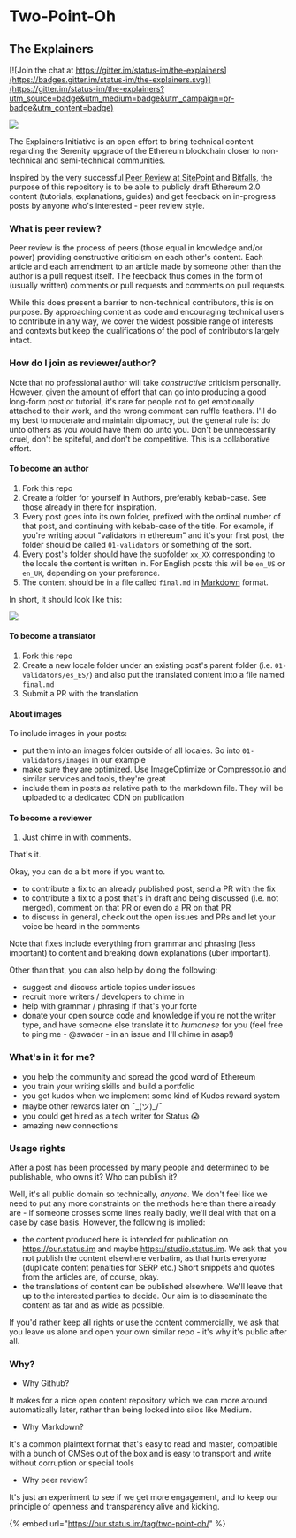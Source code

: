 # Two-Point-Oh

## The Explainers <a id="tip0"></a>

[![Join the chat at https://gitter.im/status-im/the-explainers](https://badges.gitter.im/status-im/the-explainers.svg)](https://gitter.im/status-im/the-explainers?utm_source=badge&utm_medium=badge&utm_campaign=pr-badge&utm_content=badge)

![](https://raw.githubusercontent.com/status-im/the-explainers/master//header.png)

The Explainers Initiative is an open effort to bring technical content regarding the Serenity upgrade of the Ethereum blockchain closer to non-technical and semi-technical communities.

Inspired by the very successful [Peer Review at SitePoint](https://github.com/sitepoint-editors/php-peers) and [Bitfalls](https://github.com/sitepoint-editors/php-peers), the purpose of this repository is to be able to publicly draft Ethereum 2.0 content \(tutorials, explanations, guides\) and get feedback on in-progress posts by anyone who's interested - peer review style.

### What is peer review? <a id="tip1"></a>

Peer review is the process of peers \(those equal in knowledge and/or power\) providing constructive criticism on each other's content. Each article and each amendment to an article made by someone other than the author is a pull request itself. The feedback thus comes in the form of \(usually written\) comments or pull requests and comments on pull requests.

While this does present a barrier to non-technical contributors, this is on purpose. By approaching content as code and encouraging technical users to contribute in any way, we cover the widest possible range of interests and contexts but keep the qualifications of the pool of contributors largely intact.

### How do I join as reviewer/author? <a id="tip2"></a>

Note that no professional author will take _constructive_ criticism personally. However, given the amount of effort that can go into producing a good long-form post or tutorial, it's rare for people not to get emotionally attached to their work, and the wrong comment can ruffle feathers. I'll do my best to moderate and maintain diplomacy, but the general rule is: do unto others as you would have them do unto you. Don't be unnecessarily cruel, don't be spiteful, and don't be competitive. This is a collaborative effort.

#### To become an author <a id="tip3"></a>

1. Fork this repo
2. Create a folder for yourself in Authors, preferably kebab-case. See those already in there for inspiration.
3. Every post goes into its own folder, prefixed with the ordinal number of that post, and continuing with kebab-case of the title. For example, if you're writing about "validators in ethereum" and it's your first post, the folder should be called `01-validators` or something of the sort.
4. Every post's folder should have the subfolder `xx_XX` corresponding to the locale the content is written in. For English posts this will be `en_US` or `en_UK`, depending on your preference.
5. The content should be in a file called `final.md` in [Markdown](https://guides.github.com/features/mastering-markdown/) format.

In short, it should look like this:

![](https://imgur.com/vZNBua8.png)

#### To become a translator <a id="tip4"></a>

1. Fork this repo
2. Create a new locale folder under an existing post's parent folder \(i.e. `01-validators/es_ES/`\) and also put the translated content into a file named `final.md`
3. Submit a PR with the translation

#### About images <a id="tip5"></a>

To include images in your posts:

* put them into an images folder outside of all locales. So into `01-validators/images` in our example
* make sure they are optimized. Use ImageOptimize or Compressor.io and similar services and tools, they're great
* include them in posts as relative path to the markdown file. They will be uploaded to a dedicated CDN on publication

#### To become a reviewer <a id="tip6"></a>

1. Just chime in with comments.

That's it.

Okay, you can do a bit more if you want to.

* to contribute a fix to an already published post, send a PR with the fix
* to contribute a fix to a post that's in draft and being discussed \(i.e. not merged\), comment on that PR or even do a PR on that PR
* to discuss in general, check out the open issues and PRs and let your voice be heard in the comments

Note that fixes include everything from grammar and phrasing \(less important\) to content and breaking down explanations \(uber important\).

Other than that, you can also help by doing the following:

* suggest and discuss article topics under issues
* recruit more writers / developers to chime in
* help with grammar / phrasing if that's your forte
* donate your open source code and knowledge if you're not the writer type, and have someone else translate it to _humanese_ for you \(feel free to ping me - @swader - in an issue and I'll chime in asap!\)

### What's in it for me? <a id="tip7"></a>

* you help the community and spread the good word of Ethereum
* you train your writing skills and build a portfolio
* you get kudos when we implement some kind of Kudos reward system
* maybe other rewards later on ¯\_\(ツ\)\_/¯
* you could get hired as a tech writer for Status 😱
* amazing new connections

### Usage rights <a id="tip8"></a>

After a post has been processed by many people and determined to be publishable, who owns it? Who can publish it?

Well, it's all public domain so technically, _anyone_. We don't feel like we need to put any more constraints on the methods here than there already are - if someone crosses some lines really badly, we'll deal with that on a case by case basis. However, the following is implied:

* the content produced here is intended for publication on https://our.status.im and maybe https://studio.status.im. We ask that you not publish the content elsewhere verbatim, as that hurts everyone \(duplicate content penalties for SERP etc.\) Short snippets and quotes from the articles are, of course, okay.
* the translations of content can be published elsewhere. We'll leave that up to the interested parties to decide. Our aim is to disseminate the content as far and as wide as possible.

If you'd rather keep all rights or use the content commercially, we ask that you leave us alone and open your own similar repo - it's why it's public after all.

### Why? <a id="tip9"></a>

* Why Github?

It makes for a nice open content repository which we can more around automatically later, rather than being locked into silos like Medium.

* Why Markdown?

It's a common plaintext format that's easy to read and master, compatible with a bunch of CMSes out of the box and is easy to transport and write without corruption or special tools

* Why peer review?

It's just an experiment to see if we get more engagement, and to keep our principle of openness and transparency alive and kicking.

{% embed url="https://our.status.im/tag/two-point-oh/" %}





